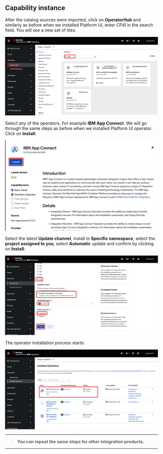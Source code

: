 ## Capability instance

After the catalog sources were imported, click on **OperatorHub** and similarly as before when we installed Platform UI, enter *CP4I* in the search field. You will see a new set of tiles.

<img width="850" src="../images/23-1-OperatorHub.png">

Select any of the operators. For example **IBM App Connect**. We will go through the same steps as before when we installed Platform UI operator. Click on **Install**:

<img width="850" src="../images/24-1-Install-AppConnect.png">

Select the latest **Update channel**, install in **Specific namespace**, select the **project assigned to you**, select **Automatic** update and confirm by clicking on **Install**:

<img width="850" src="../images/25-1-AppConnect.png">

The operator installation process starts:

<img width="850" src="../images/26-1-Operator-installing.png">

---
> **You can repeat the same steps for other integration products.**
---
